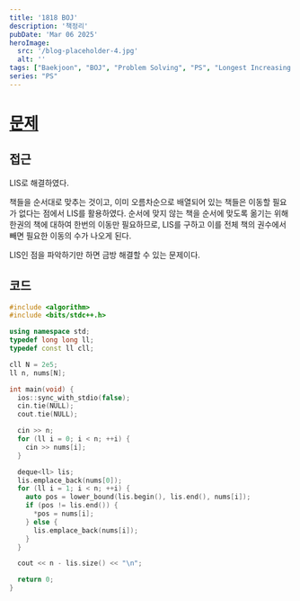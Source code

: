 ```yaml
---
title: '1818 BOJ'
description: '책정리'
pubDate: 'Mar 06 2025'
heroImage:
  src: '/blog-placeholder-4.jpg'
  alt: ''
tags: ["Baekjoon", "BOJ", "Problem Solving", "PS", "Longest Increasing Subsequence", "LIS", "Binary Search"]
series: "PS"
---
```


# [문제](https://www.acmicpc.net/problem/1818)

## 접근

LIS로 해결하였다.

책들을 순서대로 맞추는 것이고, 이미 오름차순으로 배열되어 있는 책들은 이동할 필요가 없다는 점에서 LIS를 활용하였다.
순서에 맞지 않는 책을 순서에 맞도록 옮기는 위해 한권의 책에 대하여 한번의 이동만 필요하므로,
LIS를 구하고 이를 전체 책의 권수에서 빼면 필요한 이동의 수가 나오게 된다.

LIS인 점을 파악하기만 하면 금방 해결할 수 있는 문제이다.

## 코드

```c++
#include <algorithm>
#include <bits/stdc++.h>

using namespace std;
typedef long long ll;
typedef const ll cll;

cll N = 2e5;
ll n, nums[N];

int main(void) {
  ios::sync_with_stdio(false);
  cin.tie(NULL);
  cout.tie(NULL);

  cin >> n;
  for (ll i = 0; i < n; ++i) {
    cin >> nums[i];
  }

  deque<ll> lis;
  lis.emplace_back(nums[0]);
  for (ll i = 1; i < n; ++i) {
    auto pos = lower_bound(lis.begin(), lis.end(), nums[i]);
    if (pos != lis.end()) {
      *pos = nums[i];
    } else {
      lis.emplace_back(nums[i]);
    }
  }

  cout << n - lis.size() << "\n";

  return 0;
}
```